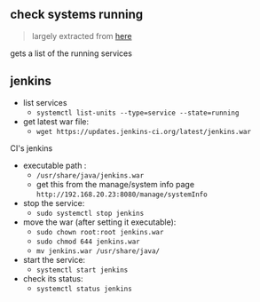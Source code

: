 ## check systems running

> largely extracted from [here](https://www.baeldung.com/ops/jenkins-war-update)



gets a list of the running services



## jenkins
* list services
	* `systemctl list-units --type=service --state=running`
* get latest war file:
	* `wget https://updates.jenkins-ci.org/latest/jenkins.war`

CI's jenkins
* executable path : 
	* `/usr/share/java/jenkins.war`
	* get this from the manage/system info page `http://192.168.20.23:8080/manage/systemInfo`
* stop the service:
	* `sudo systemctl stop jenkins`
* move the war (after setting it executable):
	* `sudo chown root:root jenkins.war`
	* `sudo chmod 644 jenkins.war`
	* `mv jenkins.war /usr/share/java/`
* start the service:
	* `systemctl start jenkins`
* check its status:
	* `systemctl status jenkins`



<!--stackedit_data:
eyJoaXN0b3J5IjpbOTE0ODQ0NzE3LC0xNDgwODE3NTcsMjUzMD
Y1NzQ3XX0=
-->